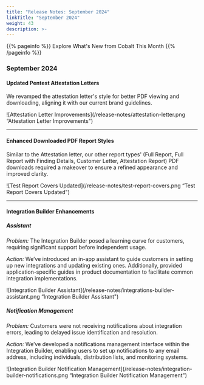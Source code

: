 ```yaml
---
title: "Release Notes: September 2024"
linkTitle: "September 2024"
weight: 43
description: >-
---
```


{{% pageinfo %}} 
Explore What's New from Cobalt This Month
{{% /pageinfo %}}

### September 2024

#### Updated Pentest Attestation Letters

We revamped the attestation letter's style for better PDF viewing and downloading, aligning it with our current brand guidelines.

![Attestation Letter Improvements](/release-notes/attestation-letter.png “Attestation Letter Improvements")

---

#### Enhanced Downloaded PDF Report Styles

Similar to the Attestation letter, our other report types' (Full Report, Full Report with Finding Details, Customer Letter, Attestation Report) PDF downloads required a makeover to ensure a refined appearance and improved clarity.

![Test Report Covers Updated](/release-notes/test-report-covers.png “Test Report Covers Updated")

---

#### Integration Builder Enhancements

##### Assistant

_Problem:_
The Integration Builder posed a learning curve for customers, requiring significant support before independent usage.

_Action:_
We’ve introduced an in-app assistant to guide customers in setting up new integrations and updating existing ones. Additionally, provided application-specific guides in product documentation to facilitate common integration implementations.

![Integration Builder Assistant](/release-notes/integrations-builder-assistant.png “Integration Builder Assistant")

##### Notification Management

_Problem:_
Customers were not receiving notifications about integration errors, leading to delayed issue identification and resolution.

_Action:_
We’ve developed a notifications management interface within the Integration Builder, enabling users to set up notifications to any email address, including individuals, distribution lists, and monitoring systems.

![Integration Builder Notification Management](/release-notes/integration-builder-notifications.png “Integration Builder Notification Management")

